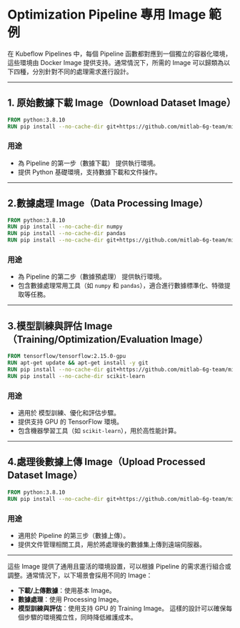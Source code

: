 # Optimization Pipeline 專用 Image 範例

在 Kubeflow Pipelines 中，每個 Pipeline 函數都對應到一個獨立的容器化環境，這些環境由 Docker Image 提供支持。通常情況下，所需的 Image 可以歸類為以下四種，分別針對不同的處理需求進行設計。

---
## 1. 原始數據下載 Image（Download Dataset Image）

```dockerfile
FROM python:3.8.10
RUN pip install --no-cache-dir git+https://github.com/mitlab-6g-team/mitlab-aiml-tools.git
```
### 用途
* 為 Pipeline 的第一步（數據下載） 提供執行環境。
* 提供 Python 基礎環境，支持數據下載和文件操作。

---
## 2.數據處理 Image（Data Processing Image）

```dockerfile
FROM python:3.8.10
RUN pip install --no-cache-dir numpy
RUN pip install --no-cache-dir pandas
RUN pip install --no-cache-dir git+https://github.com/mitlab-6g-team/mitlab-aiml-tools.git
```
### 用途
* 為 Pipeline 的第二步（數據預處理） 提供執行環境。
* 包含數據處理常用工具（如 ```numpy``` 和 ```pandas```），適合進行數據標準化、特徵提取等任務。

---
## 3.模型訓練與評估 Image（Training/Optimization/Evaluation Image）

```dockerfile
FROM tensorflow/tensorflow:2.15.0-gpu
RUN apt-get update && apt-get install -y git
RUN pip install --no-cache-dir git+https://github.com/mitlab-6g-team/mitlab-aiml-tools.git
RUN pip install --no-cache-dir scikit-learn
```
### 用途
* 適用於 模型訓練、優化和評估步驟。
* 提供支持 GPU 的 TensorFlow 環境。
* 包含機器學習工具（如 ```scikit-learn```），用於高性能計算。

---

## 4.處理後數據上傳 Image（Upload Processed Dataset Image）

```dockerfile
FROM python:3.8.10
RUN pip install --no-cache-dir git+https://github.com/mitlab-6g-team/mitlab-aiml-tools.git
```
### 用途
* 適用於 Pipeline 的第三步（數據上傳）。
* 提供文件管理相關工具，用於將處理後的數據集上傳到遠端伺服器。

---
這些 Image 提供了通用且靈活的環境設置，可以根據 Pipeline 的需求進行組合或調整。通常情況下，以下場景會採用不同的 Image：

* **下載/上傳數據**：使用基本 Image。
* **數據處理**：使用 Processing Image。
* **模型訓練與評估**：使用支持 GPU 的 Training Image。
這樣的設計可以確保每個步驟的環境獨立性，同時降低維護成本。